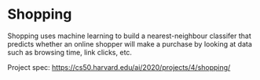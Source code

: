 # Shopping

Shopping uses machine learning to build a nearest-neighbour classifer that predicts whether an online shopper will make a purchase by looking at data such as browsing time, link clicks, etc.

Project spec: https://cs50.harvard.edu/ai/2020/projects/4/shopping/
